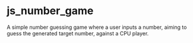 # js_number_game
A simple number guessing game where a user inputs a number, aiming to guess the generated target number, against a CPU player.
